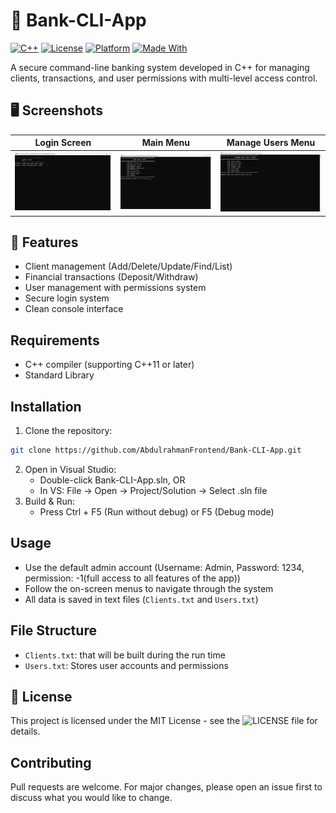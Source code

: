 # 🏦 Bank-CLI-App

[![C++](https://img.shields.io/badge/C++-17-blue.svg)](https://isocpp.org/std/the-standard)
[![License](https://img.shields.io/badge/License-MIT-%23007EC6)](https://opensource.org/licenses/MIT)
[![Platform](https://img.shields.io/badge/Platform-Windows-lightgrey.svg)](https://learn.microsoft.com/en-us/windows)
[![Made With](https://img.shields.io/badge/Made%20With-Visual%20Studio-5C2D91?logo=visual-studio)](https://visualstudio.microsoft.com/)


A secure command-line banking system developed in C++ for managing clients, transactions, and user permissions with multi-level access control.

## 🖥️ Screenshots

| Login Screen | Main Menu | Manage Users Menu |
|--------------|-----------|-------------------|
| ![Login](screenshots/login.png) | ![Main Menu](screenshots/main_menu.png) | ![Manage Users Menu](screenshots/manage_users_menu.png) |

## 🌟 Features
- Client management (Add/Delete/Update/Find/List)
- Financial transactions (Deposit/Withdraw)
- User management with permissions system
- Secure login system
- Clean console interface

## Requirements
- C++ compiler (supporting C++11 or later)
- Standard Library

## Installation
1. Clone the repository:
```bash
git clone https://github.com/AbdulrahmanFrontend/Bank-CLI-App.git
```
2. Open in Visual Studio:
    - Double-click Bank-CLI-App.sln, OR
    - In VS: File → Open → Project/Solution → Select .sln file
3. Build & Run:
    - Press Ctrl + F5 (Run without debug) or F5 (Debug mode)

## Usage
- Use the default admin account (Username: Admin, Password: 1234, permission: -1(full access to all features of the app))
- Follow the on-screen menus to navigate through the system
- All data is saved in text files (`Clients.txt` and `Users.txt`)

## File Structure
- `Clients.txt`: that will be built during the run time
- `Users.txt`: Stores user accounts and permissions

## 📜 License
This project is licensed under the MIT License - see the ![LICENSE]() file for details.

## Contributing
Pull requests are welcome. For major changes, please open an issue first to discuss what you would like to change.